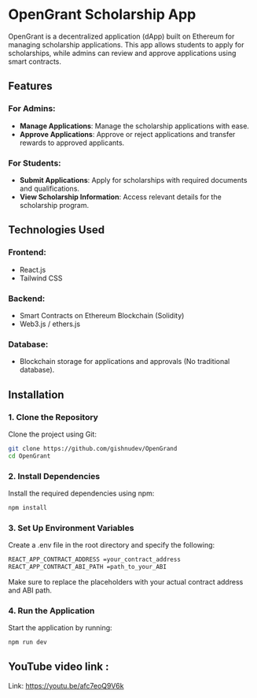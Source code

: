 # OpenGrant Scholarship App

OpenGrant is a decentralized application (dApp) built on Ethereum for managing scholarship applications. This app allows students to apply for scholarships, while admins can review and approve applications using smart contracts.

## Features

### For Admins:
- **Manage Applications**: Manage the scholarship applications with ease.
- **Approve Applications**: Approve or reject applications and transfer rewards to approved applicants.

### For Students:
- **Submit Applications**: Apply for scholarships with required documents and qualifications.
- **View Scholarship Information**: Access relevant details for the scholarship program.

## Technologies Used

### Frontend:
- React.js
- Tailwind CSS

### Backend:
- Smart Contracts on Ethereum Blockchain (Solidity)
- Web3.js / ethers.js

### Database:
- Blockchain storage for applications and approvals (No traditional database).

## Installation

### 1. Clone the Repository
Clone the project using Git:

```bash
git clone https://github.com/gishnudev/OpenGrand
cd OpenGrant
```
### 2. Install Dependencies
Install the required dependencies using npm:
```bash
npm install
```
### 3. Set Up Environment Variables
Create a .env file in the root directory and specify the following:
```bash
REACT_APP_CONTRACT_ADDRESS =your_contract_address
REACT_APP_CONTRACT_ABI_PATH =path_to_your_ABI

```
Make sure to replace the placeholders with your actual contract address and ABI path.
### 4. Run the Application
Start the application by running:
```bash
npm run dev

```
## YouTube video link :
Link: https://youtu.be/afc7eoQ9V6k
